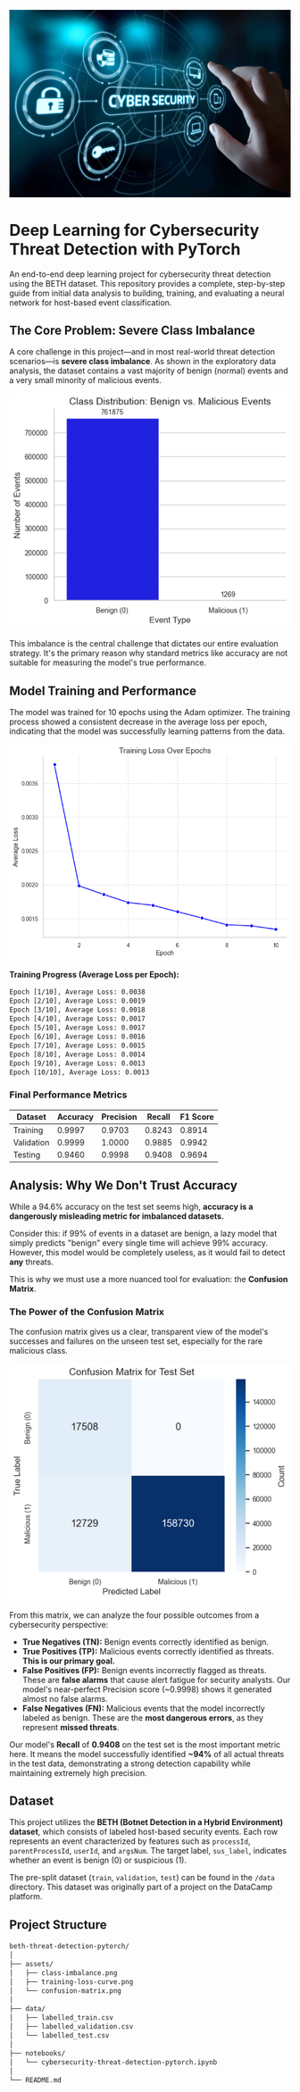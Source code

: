 ![Cybersecurity Threat Detection](assets/cyber-security-poster.png)

# Deep Learning for Cybersecurity Threat Detection with PyTorch

An end-to-end deep learning project for cybersecurity threat detection using the BETH dataset. This repository provides a complete, step-by-step guide from initial data analysis to building, training, and evaluating a neural network for host-based event classification.

## The Core Problem: Severe Class Imbalance

A core challenge in this project—and in most real-world threat detection scenarios—is **severe class imbalance**. As shown in the exploratory data analysis, the dataset contains a vast majority of benign (normal) events and a very small minority of malicious events.

![Class Imbalance Plot](assets/class-imbalance.png)

This imbalance is the central challenge that dictates our entire evaluation strategy. It's the primary reason why standard metrics like accuracy are not suitable for measuring the model's true performance.

## Model Training and Performance

The model was trained for 10 epochs using the Adam optimizer. The training process showed a consistent decrease in the average loss per epoch, indicating that the model was successfully learning patterns from the data.

![Training Loss Curve](assets/training-loss-curve.png)

**Training Progress (Average Loss per Epoch):**
```
Epoch [1/10], Average Loss: 0.0038
Epoch [2/10], Average Loss: 0.0019
Epoch [3/10], Average Loss: 0.0018
Epoch [4/10], Average Loss: 0.0017
Epoch [5/10], Average Loss: 0.0017
Epoch [6/10], Average Loss: 0.0016
Epoch [7/10], Average Loss: 0.0015
Epoch [8/10], Average Loss: 0.0014
Epoch [9/10], Average Loss: 0.0013
Epoch [10/10], Average Loss: 0.0013
```

### Final Performance Metrics

| Dataset    | Accuracy | Precision | Recall   | F1 Score |
|------------|----------|-----------|----------|----------|
| Training   | 0.9997   | 0.9703    | 0.8243   | 0.8914   |
| Validation | 0.9999   | 1.0000    | 0.9885   | 0.9942   |
| Testing    | 0.9460   | 0.9998    | 0.9408   | 0.9694   |

## Analysis: Why We Don't Trust Accuracy

While a 94.6% accuracy on the test set seems high, **accuracy is a dangerously misleading metric for imbalanced datasets.**

Consider this: if 99% of events in a dataset are benign, a lazy model that simply predicts "benign" every single time will achieve 99% accuracy. However, this model would be completely useless, as it would fail to detect **any** threats.

This is why we must use a more nuanced tool for evaluation: the **Confusion Matrix**.

### The Power of the Confusion Matrix

The confusion matrix gives us a clear, transparent view of the model's successes and failures on the unseen test set, especially for the rare malicious class.

![Confusion Matrix](assets/confusion-matrix.png)

From this matrix, we can analyze the four possible outcomes from a cybersecurity perspective:
-   **True Negatives (TN):** Benign events correctly identified as benign.
-   **True Positives (TP):** Malicious events correctly identified as threats. **This is our primary goal.**
-   **False Positives (FP):** Benign events incorrectly flagged as threats. These are **false alarms** that cause alert fatigue for security analysts. Our model's near-perfect Precision score (~0.9998) shows it generated almost no false alarms.
-   **False Negatives (FN):** Malicious events that the model incorrectly labeled as benign. These are the **most dangerous errors**, as they represent **missed threats**.

Our model's **Recall** of **0.9408** on the test set is the most important metric here. It means the model successfully identified **~94%** of all actual threats in the test data, demonstrating a strong detection capability while maintaining extremely high precision.

## Dataset

This project utilizes the **BETH (Botnet Detection in a Hybrid Environment) dataset**, which consists of labeled host-based security events. Each row represents an event characterized by features such as `processId`, `parentProcessId`, `userId`, and `argsNum`. The target label, `sus_label`, indicates whether an event is benign (0) or suspicious (1).

The pre-split dataset (`train`, `validation`, `test`) can be found in the `/data` directory. This dataset was originally part of a project on the DataCamp platform.

## Project Structure

```
beth-threat-detection-pytorch/
│
├── assets/
│   ├── class-imbalance.png
│   ├── training-loss-curve.png
│   └── confusion-matrix.png
│
├── data/
│   ├── labelled_train.csv
│   ├── labelled_validation.csv
│   └── labelled_test.csv
│
├── notebooks/
│   └── cybersecurity-threat-detection-pytorch.ipynb
│
└── README.md
```
